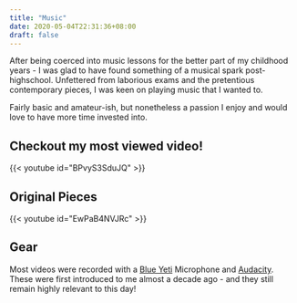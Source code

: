 ```yaml
---
title: "Music"
date: 2020-05-04T22:31:36+08:00
draft: false
---
```


After being coerced into music lessons for the better part of my childhood years - I was glad to have found something of a musical spark post-highschool. Unfettered from laborious exams and the pretentious contemporary pieces, I was keen on playing music that I wanted to.

Fairly basic and amateur-ish, but nonetheless a passion I enjoy and would love to have more time invested into.

Checkout my most viewed video!
---
{{< youtube id="BPvyS3SduJQ"  >}}

Original Pieces
---

{{< youtube id="EwPaB4NVJRc" >}}


## Gear
Most videos were recorded with a [Blue Yeti](https://www.bluedesigns.com/products/yeti/) Microphone and [Audacity](https://www.audacityteam.org/). These were first introduced to me almost a decade ago - and they still remain highly relevant to this day!
